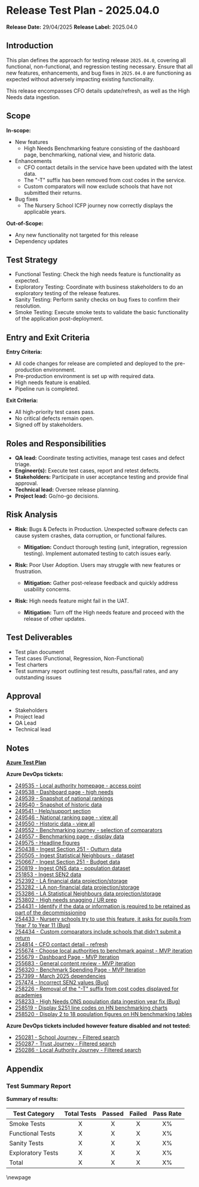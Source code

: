# Release Test Plan - 2025.04.0

**Release Date:** 29/04/2025
**Release Label:** 2025.04.0

## Introduction

This plan defines the approach for testing release `2025.04.0`, covering all functional, non-functional, and regression testing necessary.
Ensure that all new features, enhancements, and bug fixes in `2025.04.0` are functioning as expected without adversely impacting existing functionality.

This release encompasses CFO details update/refresh, as well as the High Needs data ingestion.

## Scope

**In-scope:**

- New features
  - High Needs Benchmarking feature consisting of the dashboard page, benchmarking, national view, and historic data.
- Enhancements
  - CFO contact details in the service have been updated with the latest data.
  - The "-T" suffix has been removed from cost codes in the service.
  - Custom comparators will now exclude schools that have not submitted their returns.
- Bug fixes
  - The Nursery School ICFP journey now correctly displays the applicable years.

**Out-of-Scope:**

- Any new functionality not targeted for this release
- Dependency updates 

## Test Strategy

- Functional Testing: Check the high needs feature is functionality as expected. 
- Exploratory Testing: Coordinate with business stakeholders to do an exploratory testing of the release features. 
- Sanity Testing: Perform sanity checks on bug fixes to confirm their resolution.
- Smoke Testing: Execute smoke tests to validate the basic functionality of the application post-deployment.

## Entry and Exit Criteria

**Entry Criteria:**

- All code changes for release are completed and deployed to the pre-production environment.
- Pre-production environment is set up with required data.
- High needs feature is enabled. 
- Pipeline run is completed.

**Exit Criteria:**

- All high-priority test cases pass.
- No critical defects remain open.
- Signed off by stakeholders.

## Roles and Responsibilities

- **QA lead:** Coordinate testing activities, manage test cases and defect triage.
- **Engineer(s):** Execute test cases, report and retest defects.
- **Stakeholders:** Participate in user acceptance testing and provide final approval.
- **Technical lead:** Oversee release planning.
- **Project lead:** Go/no-go decisions.

## Risk Analysis

- **Risk:** Bugs & Defects in Production. Unexpected software defects can cause system crashes, data corruption, or functional failures.
  - **Mitigation:** Conduct thorough testing (unit, integration, regression testing). Implement automated testing to catch issues early.

- **Risk:** Poor User Adoption. Users may struggle with new features or frustration.
  - **Mitigation:** Gather post-release feedback and quickly address usability concerns.

- **Risk:** High needs feature might fail in the UAT. 
  - **Mitigation:** Turn off the High needs feature and proceed with the release of other updates. 

## Test Deliverables

- Test plan document
- Test cases (Functional, Regression, Non-Functional)
- Test charters
- Test summary report outlining test results, pass/fail rates, and any outstanding issues

## Approval

- Stakeholders
- Project lead
- QA Lead
- Technical lead

## Notes

**[Azure Test Plan](https://dfe-ssp.visualstudio.com/s198-DfE-Benchmarking-service/_testPlans/define?planId=259145&suiteId=259146)**

**Azure DevOps tickets:**

- [249535 - Local authority homepage - access point](https://dev.azure.com/dfe-ssp/s198-DfE-Benchmarking-service/_workitems/edit/249535)
- [249538 - Dashboard page - high needs](https://dev.azure.com/dfe-ssp/s198-DfE-Benchmarking-service/_workitems/edit/249538)
- [249539 - Snapshot of national rankings](https://dev.azure.com/dfe-ssp/s198-DfE-Benchmarking-service/_workitems/edit/249539)
- [249540 - Snapshot of historic data](https://dev.azure.com/dfe-ssp/s198-DfE-Benchmarking-service/_workitems/edit/249540)
- [249541 - Help/support section](https://dev.azure.com/dfe-ssp/s198-DfE-Benchmarking-service/_workitems/edit/249541)
- [249546 - National ranking page - view all](https://dev.azure.com/dfe-ssp/s198-DfE-Benchmarking-service/_workitems/edit/249546)
- [249550 - Historic data - view all](https://dev.azure.com/dfe-ssp/s198-DfE-Benchmarking-service/_workitems/edit/249550)
- [249552 - Benchmarking journey - selection of comparators](https://dev.azure.com/dfe-ssp/s198-DfE-Benchmarking-service/_workitems/edit/249552)
- [249557 - Benchmarking page - display data](https://dev.azure.com/dfe-ssp/s198-DfE-Benchmarking-service/_workitems/edit/249557)
- [249575 - Headline figures](https://dev.azure.com/dfe-ssp/s198-DfE-Benchmarking-service/_workitems/edit/249575)
- [250438 - Ingest Section 251 - Outturn data](https://dev.azure.com/dfe-ssp/s198-DfE-Benchmarking-service/_workitems/edit/250438)
- [250505 - Ingest Statistical Neighbours - dataset](https://dev.azure.com/dfe-ssp/s198-DfE-Benchmarking-service/_workitems/edit/250505)
- [250667 - Ingest Section 251 - Budget data](https://dev.azure.com/dfe-ssp/s198-DfE-Benchmarking-service/_workitems/edit/250667)
- [250819 - Ingest ONS data - population dataset](https://dev.azure.com/dfe-ssp/s198-DfE-Benchmarking-service/_workitems/edit/250819)
- [251853 - Ingest SEN2 data](https://dev.azure.com/dfe-ssp/s198-DfE-Benchmarking-service/_workitems/edit/251853)
- [252392 - LA financial data projection/storage](https://dev.azure.com/dfe-ssp/s198-DfE-Benchmarking-service/_workitems/edit/252392)
- [253282 - LA non-financial data projection/storage](https://dev.azure.com/dfe-ssp/s198-DfE-Benchmarking-service/_workitems/edit/253282)
- [253286 - LA Statistical Neighbours data projection/storage](https://dev.azure.com/dfe-ssp/s198-DfE-Benchmarking-service/_workitems/edit/253286)
- [253802 - High needs snagging / UR prep](https://dev.azure.com/dfe-ssp/s198-DfE-Benchmarking-service/_workitems/edit/253802)
- [254431 - Identify if the data or information is required to be retained as part of the decommissioning](https://dev.azure.com/dfe-ssp/s198-DfE-Benchmarking-service/_workitems/edit/254431)
- [254433 - Nursery schools try to use this feature, it asks for pupils from Year 7 to Year 11 (Bug)](https://dev.azure.com/dfe-ssp/s198-DfE-Benchmarking-service/_workitems/edit/254433)
- [254434 - Custom comparators include schools that didn't submit a return](https://dev.azure.com/dfe-ssp/s198-DfE-Benchmarking-service/_workitems/edit/254434)
- [254814 - CFO contact detail - refresh](https://dev.azure.com/dfe-ssp/s198-DfE-Benchmarking-service/_workitems/edit/254814)
- [255674 - Choose local authorities to benchmark against - MVP iteration](https://dev.azure.com/dfe-ssp/s198-DfE-Benchmarking-service/_workitems/edit/255674)
- [255679 - Dashboard Page - MVP Iteration](https://dev.azure.com/dfe-ssp/s198-DfE-Benchmarking-service/_workitems/edit/255679)
- [255683 - General content review - MVP iteration](https://dev.azure.com/dfe-ssp/s198-DfE-Benchmarking-service/_workitems/edit/255683)
- [256320 - Benchmark Spending Page - MVP Iteration](https://dev.azure.com/dfe-ssp/s198-DfE-Benchmarking-service/_workitems/edit/256320)
- [257399 - March 2025 dependencies](https://dev.azure.com/dfe-ssp/s198-DfE-Benchmarking-service/_workitems/edit/257399)
- [257474 - Incorrect SEN2 values (Bug)](https://dev.azure.com/dfe-ssp/s198-DfE-Benchmarking-service/_workitems/edit/257474)
- [258226 - Removal of the "-T" suffix from cost codes displayed for academies](https://dev.azure.com/dfe-ssp/s198-DfE-Benchmarking-service/_workitems/edit/258226)
- [258233 - High Needs ONS population data ingestion year fix (Bug)](https://dev.azure.com/dfe-ssp/s198-DfE-Benchmarking-service/_workitems/edit/258233)
- [258519 - Display S251 line codes on HN benchmarking charts](https://dev.azure.com/dfe-ssp/s198-DfE-Benchmarking-service/_workitems/edit/258519)
- [258520 - Display 2 to 18 population figures on HN benchmarking tables](https://dev.azure.com/dfe-ssp/s198-DfE-Benchmarking-service/_workitems/edit/258520)

**Azure DevOps tickets included however feature disabled and not tested:**

- [250281 - School Journey - Filtered search](https://dfe-ssp.visualstudio.com/s198-DfE-Benchmarking-service/_workitems/edit/250281)
- [250287 - Trust Journey - Filtered search](https://dfe-ssp.visualstudio.com/s198-DfE-Benchmarking-service/_workitems/edit/250287)
- [250286 - Local Authority Journey - Filtered search](https://dfe-ssp.visualstudio.com/s198-DfE-Benchmarking-service/_workitems/edit/250286)

## Appendix

### Test Summary Report

**Summary of results:**

| Test Category     | Total Tests | Passed | Failed | Pass Rate |
|-------------------|:-----------:|:------:|:------:|:---------:|
| Smoke Tests       |      X      |   X    |   X    |    X%     |
| Functional Tests  |      X      |   X    |   X    |    X%     |
| Sanity Tests      |      X      |   X    |   X    |    X%     |
| Exploratory Tests |      X      |   X    |   X    |    X%     |
| Total             |      X      |   X    |   X    |    X%     |

<!-- Leave the rest of this page blank -->
\newpage
